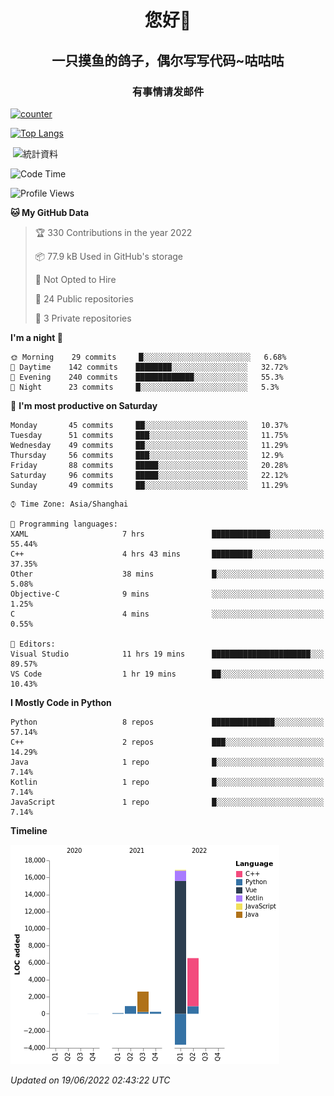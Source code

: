 

<!--
**kitUIN/kitUIN** is a ✨ _special_ ✨ repository because its `README.md` (this file) appears on your GitHub profile.

Here are some ideas to get you started:

- 🔭 I’m currently working on ...
- 🌱 I’m currently learning ...
- 👯 I’m looking to collaborate on ...
- 🤔 I’m looking for help with ...
- 💬 Ask me about ...
- 📫 How to reach me: ...
- 😄 Pronouns: ...
- ⚡ Fun fact: ...
-->
<h1 align="center">您好👋</h1>
<h2 align="center">一只摸鱼的鸽子，偶尔写写代码~咕咕咕</h2>
<h3 align="center">有事情请发邮件</h3>

[![counter](https://count.getloli.com/get/@KitUIN?theme=rule34)](https://count.getloli.com/)

[![Top Langs](https://github-readme-stats.vercel.app/api/top-langs/?username=kitUIN&show_icons=true&theme=gruvbox&locale=cn&layout=compact)](https://github.com/anuraghazra/github-readme-stats)

<p>&nbsp;<img align="center" src="https://github-readme-stats.vercel.app/api?username=kitUIN&show_icons=true&theme=gruvbox&locale=cn" alt="統計資料" /></p>


<!--START_SECTION:waka-->
![Code Time](http://img.shields.io/badge/Code%20Time-592%20hrs%2036%20mins-blue)

![Profile Views](http://img.shields.io/badge/Profile%20Views-1-blue)

**🐱 My GitHub Data** 

> 🏆 330 Contributions in the year 2022
 > 
> 📦 77.9 kB Used in GitHub's storage 
 > 
> 🚫 Not Opted to Hire
 > 
> 📜 24 Public repositories 
 > 
> 🔑 3 Private repositories  
 > 
**I'm a night 🦉** 

```text
🌞 Morning    29 commits     █░░░░░░░░░░░░░░░░░░░░░░░░   6.68% 
🌆 Daytime    142 commits    ████████░░░░░░░░░░░░░░░░░   32.72% 
🌃 Evening    240 commits    █████████████░░░░░░░░░░░░   55.3% 
🌙 Night      23 commits     █░░░░░░░░░░░░░░░░░░░░░░░░   5.3%

```
📅 **I'm most productive on Saturday** 

```text
Monday       45 commits     ██░░░░░░░░░░░░░░░░░░░░░░░   10.37% 
Tuesday      51 commits     ███░░░░░░░░░░░░░░░░░░░░░░   11.75% 
Wednesday    49 commits     ██░░░░░░░░░░░░░░░░░░░░░░░   11.29% 
Thursday     56 commits     ███░░░░░░░░░░░░░░░░░░░░░░   12.9% 
Friday       88 commits     █████░░░░░░░░░░░░░░░░░░░░   20.28% 
Saturday     96 commits     █████░░░░░░░░░░░░░░░░░░░░   22.12% 
Sunday       49 commits     ██░░░░░░░░░░░░░░░░░░░░░░░   11.29%

```


```text
⌚︎ Time Zone: Asia/Shanghai

💬 Programming languages: 
XAML                     7 hrs               █████████████░░░░░░░░░░░░   55.44% 
C++                      4 hrs 43 mins       █████████░░░░░░░░░░░░░░░░   37.35% 
Other                    38 mins             █░░░░░░░░░░░░░░░░░░░░░░░░   5.08% 
Objective-C              9 mins              ░░░░░░░░░░░░░░░░░░░░░░░░░   1.25% 
C                        4 mins              ░░░░░░░░░░░░░░░░░░░░░░░░░   0.55%

📝 Editors: 
Visual Studio            11 hrs 19 mins      ██████████████████████░░░   89.57% 
VS Code                  1 hr 19 mins        ██░░░░░░░░░░░░░░░░░░░░░░░   10.43%

```

**I Mostly Code in Python** 

```text
Python                   8 repos             ██████████████░░░░░░░░░░░   57.14% 
C++                      2 repos             ███░░░░░░░░░░░░░░░░░░░░░░   14.29% 
Java                     1 repo              █░░░░░░░░░░░░░░░░░░░░░░░░   7.14% 
Kotlin                   1 repo              █░░░░░░░░░░░░░░░░░░░░░░░░   7.14% 
JavaScript               1 repo              █░░░░░░░░░░░░░░░░░░░░░░░░   7.14%

```


**Timeline**

![Chart not found](https://raw.githubusercontent.com/kitUIN/kitUIN/main/charts/bar_graph.png) 


 *Updated on 19/06/2022 02:43:22 UTC*
<!--END_SECTION:waka-->
